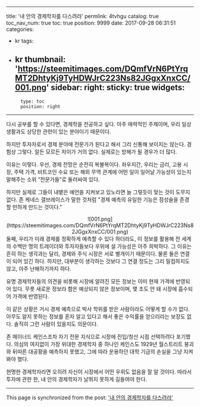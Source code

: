 
---
title: '내 안의 경제학자를 다스려라'
permlink: 4tvhgu
catalog: true
toc_nav_num: true
toc: true
position: 9999
date: 2017-09-28 06:31:51
categories:
- kr
tags:
- kr
thumbnail: 'https://steemitimages.com/DQmfVrN6PtYrqMT2DhtyKj9TyHDWJrC223Ns82JGgxXnxCC/001.png'
sidebar:
    right:
        sticky: true
widgets:
    -
        type: toc
        position: right
---


다시 공부를 할 수 있다면, 경제학을 전공하고 싶다. 아주 매력적인 주제이며, 우리 일상생활과도 상당한 관련이 있는 분야이기 때문이다.
  
하지만 투자자로서 경제 분야에 전문가가 된다고 해서 그리 신통해 보이지는 않는다. 경험상 그렇다. 알든 모르든 차이가 거의 없다. 실제로는 방해가 될 경우가 더 많다. 
  
이유는 이렇다. 우선, 경제 전망은 순전히 복불복이다. 좌우지간, 우리는 금리, 고용 시장, 주택 가격, 비트코인 수요 또는 해외 무역 관계에 어떤 일이 일어날 가능성이 있는지 말해주는 소위 “전문가들”로 둘러싸여 있다.
  
하지만 실제로 그들이 내뱉은 예언을 지켜보고 있노라면 늘 그렇듯이 맞는 것이 도무지 없다. 존 케네스 갤브레이스가 말한 것처럼 "경제 예측의 유일한 기능은 점성술을 존경할 만하게 만드는 것이다."
 <center>
![001.png](https://steemitimages.com/DQmfVrN6PtYrqMT2DhtyKj9TyHDWJrC223Ns82JGgxXnxCC/001.png)
</center>
둘째, 우리가 미래 경제를 정확하게 예측할 수 있다 하더라도, 이 정보를 활용해 전 세계의 수백만 명의 트레이더와 투자자들보다 우위에 설 가능성은 아주 희박하다. 그 이유는 흔히 하는 생각과는 달리, 경제와 주식 시장은 서로 별개이기 때문이다. 물론 둘은 연결이 되어 있긴 하다. 하지만, 대부분이 생각하는 것보다 그 연결 정도는 그리 밀접하지도 않고, 아주 난해하기까지 하다. 
  
유명 경제학자들의 의견을 비롯해 시장에 알려진 모든 정보는 이미 현재 가격에 반영되어 있다. 무릇 새로운 정보라 함은 예상되지 않은 정보이며, 몇 초도 안 돼 시장에 흡수되어 가격에 반영된다.
  
이 같은 상황은 거시 경제 예측으로 박사 학위를 받은 사람이라도 어떻게 할 수가 없다. 아무도 알지 못하는 정보를 혼자 알고 있다고 해서 좋은 수익률을 얻으리라는 보장도 없다. 솔직히 그런 사람이 있을지도 의문이다. 
  
존 메이너드 케인스조차 자기 전문 지식으로 시장에 진입/청산 시점 선택하려다 포기했다. 의심의 여지없이 가장 위대한 경제학자 중 하나인 케인스도 1929년 월스트리트 붕괴와 뒤따른 대공황을 예측하지 못했고, 그에 따라 운용하던 대학 기금의 손실을 그냥 지켜봐야 했다. 
  
현명한 경제학자라면 오히려 자신이 시장에서 어떤 우위도 없음을 잘 알 것이다. 따라서 투자에 관한 한, 내 안의 경제학자가 날뛰지 못하게 길들여야 한다.

- - -

This page is synchronized from the post: ['내 안의 경제학자를 다스려라'](https://steemit.com/@pius.pius/4tvhgu)
